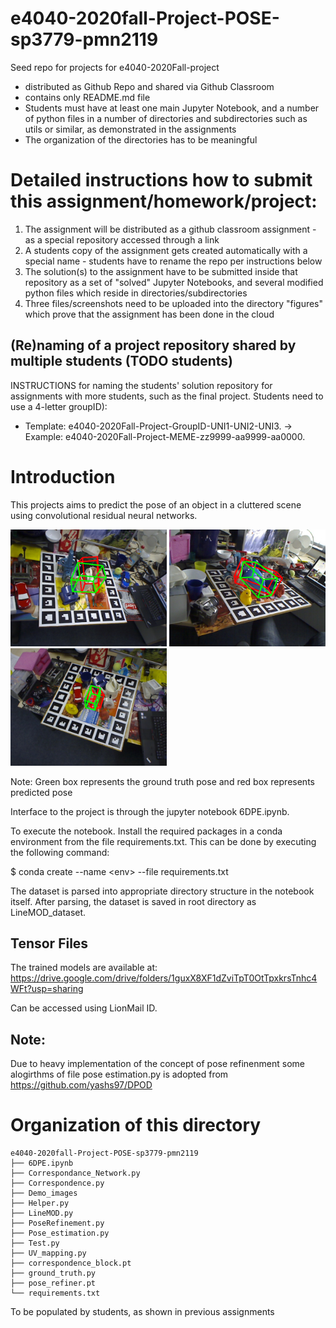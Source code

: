 # e4040-2020fall-Project-POSE-sp3779-pmn2119
Seed repo for projects for e4040-2020Fall-project
  - distributed as Github Repo and shared via Github Classroom
  - contains only README.md file
  - Students must have at least one main Jupyter Notebook, and a number of python files in a number of directories and subdirectories such as utils or similar, as demonstrated in the assignments
  - The organization of the directories has to be meaningful

# Detailed instructions how to submit this assignment/homework/project:
1. The assignment will be distributed as a github classroom assignment - as a special repository accessed through a link
2. A students copy of the assignment gets created automatically with a special name - students have to rename the repo per instructions below
3. The solution(s) to the assignment have to be submitted inside that repository as a set of "solved" Jupyter Notebooks, and several modified python files which reside in directories/subdirectories
4. Three files/screenshots need to be uploaded into the directory "figures" which prove that the assignment has been done in the cloud

## (Re)naming of a project repository shared by multiple students (TODO students)
INSTRUCTIONS for naming the students' solution repository for assignments with more students, such as the final project. Students need to use a 4-letter groupID): 
* Template: e4040-2020Fall-Project-GroupID-UNI1-UNI2-UNI3. -> Example: e4040-2020Fall-Project-MEME-zz9999-aa9999-aa0000.

# Introduction

This projects aims to predict the pose of an object in a cluttered scene using convolutional residual neural networks. 
<p >
  <img width = 250 src="Demo_images/image1.png">
  <img width = 250 src="Demo_images/image3.png">
  <img width = 250 src="Demo_images/image8.png">
  
  Note: Green box represents the ground truth pose and red box represents predicted pose
</p>
Interface to the project is through the jupyter notebook 6DPE.ipynb.

To execute the notebook. Install the required packages in a conda environment from the file requirements.txt. This can be done by executing the following command:

$ conda create --name \<env\> --file requirements.txt

The dataset is parsed into appropriate directory structure in the notebook itself. After parsing, the dataset is saved in root directory as LineMOD_dataset. 

## Tensor Files
The trained models are available at:
https://drive.google.com/drive/folders/1guxX8XF1dZviTpT0OtTpxkrsTnhc4WFt?usp=sharing

Can be accessed using LionMail ID.

## Note:
Due to heavy implementation of the concept of pose refinenment some alogirthms of file pose estimation.py is adopted from https://github.com/yashs97/DPOD

# Organization of this directory
```
e4040-2020fall-Project-POSE-sp3779-pmn2119
├── 6DPE.ipynb
├── Correspondance_Network.py
├── Correspondence.py
├── Demo_images
├── Helper.py
├── LineMOD.py
├── PoseRefinement.py
├── Pose_estimation.py
├── Test.py
├── UV_mapping.py
├── correspondence_block.pt
├── ground_truth.py
├── pose_refiner.pt
└── requirements.txt
```
To be populated by students, as shown in previous assignments
